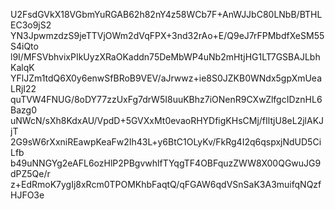 U2FsdGVkX18VGbmYuRGAB62h82nY4z58WCb7F+AnWJJbC80LNbB/BTHLEC3o9jS2
YN3JpwmzdzS9jeTTVjOWm2dVqFPX+3nd32rAo+E/Q9eJ7rFPMbdfXeSM55S4iQto
l9I/MFSVbhvixPIkUyzXRaOKaddn75DeMbWP4uNb2mHtjHG1LT7GSBAJLbhKalqK
YFlJZm1tdQ6X0y6enwSfBRoB9VEV/aJrwwz+ie8S0JZKB0WNdx5gpXmUeaLRjI22
quTVW4FNUG/8oDY77zzUxFg7drW5I8uuKBhz7iONenR9CXwZlfgcIDznHL6Bazg0
uNWcN/sXh8KdxAU/VpdD+5GVXxMt0evaoRHYDfigKHsCMj/fIltjU8eL2jlAKJjT
2G9sW6rXxniREawpKeaFw2Ih43L+y6BtC1OLyKv/FkRg4I2q6qspxjNdUD5CiLfb
b49uNNGYg2eAFL6ozHlP2PBgvwhlfTYqgTF4OBFquzZWW8X00QGwuJG9dPZ5Qe/r
z+EdRmoK7ygIj8xRcm0TPOMKhbFaqtQ/qFGAW6qdVSnSaK3A3muifqNQzfHJFO3e
